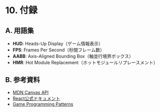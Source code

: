 # 10. 付録

## A. 用語集
- **HUD**: Heads-Up Display（ゲーム情報表示）
- **FPS**: Frames Per Second（秒間フレーム数）
- **AABB**: Axis-Aligned Bounding Box（軸並行境界ボックス）
- **HMR**: Hot Module Replacement（ホットモジュールリプレースメント）

## B. 参考資料
- [MDN Canvas API](https://developer.mozilla.org/docs/Web/API/Canvas_API)
- [React公式ドキュメント](https://react.dev)
- [Game Programming Patterns](https://gameprogrammingpatterns.com)